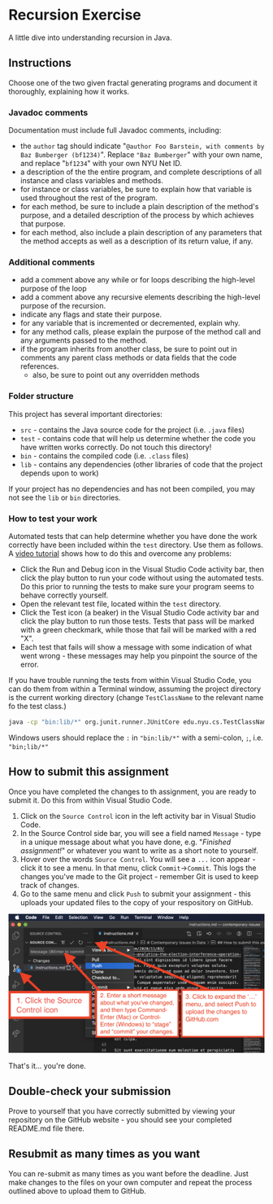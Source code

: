 # Recursion Exercise

A little dive into understanding recursion in Java.

## Instructions

Choose one of the two given fractal generating programs and document it thoroughly, explaining how it works.

### Javadoc comments

Documentation must include full Javadoc comments, including:

- the `author` tag should indicate "`@author Foo Barstein, with comments by Baz Bumberger (bf1234)`". Replace `"Baz Bumberger`" with your own name, and replace "`bf1234`" with your own NYU Net ID.
- a description of the the entire program, and complete descriptions of all instance and class variables and methods.
- for instance or class variables, be sure to explain how that variable is used throughout the rest of the program.
- for each method, be sure to include a plain description of the method's purpose, and a detailed description of the process by which achieves that purpose.
- for each method, also include a plain description of any parameters that the method accepts as well as a description of its return value, if any.

### Additional comments

- add a comment above any while or for loops describing the high-level purpose of the loop
- add a comment above any recursive elements describing the high-level purpose of the recursion.
- indicate any flags and state their purpose.
- for any variable that is incremented or decremented, explain why.
- for any method calls, please explain the purpose of the method call and any arguments passed to the method.
- if the program inherits from another class, be sure to point out in comments any parent class methods or data fields that the code references.
  - also, be sure to point out any overridden methods

### Folder structure

This project has several important directories:

- `src` - contains the Java source code for the project (i.e. `.java` files)
- `test` - contains code that will help us determine whether the code you have written works correctly. Do not touch this directory!
- `bin` - contains the compiled code (i.e. `.class` files)
- `lib` - contains any dependencies (other libraries of code that the project depends upon to work)

If your project has no dependencies and has not been compiled, you may not see the `lib` or `bin` directories.

### How to test your work

Automated tests that can help determine whether you have done the work correctly have been included within the `test` directory. Use them as follows. A [video tutorial](https://www.youtube.com/watch?v=Af6Ka0Bmflo) shows how to do this and overcome any problems:

- Click the Run and Debug icon in the Visual Studio Code activity bar, then click the play button to run your code without using the automated tests. Do this prior to running the tests to make sure your program seems to behave correctly yourself.
- Open the relevant test file, located within the `test` directory.
- Click the Test icon (a beaker) in the Visual Studio Code activity bar and click the play button to run those tests. Tests that pass will be marked with a green checkmark, while those that fail will be marked with a red "X".
- Each test that fails will show a message with some indication of what went wrong - these messages may help you pinpoint the source of the error.

If you have trouble running the tests from within Visual Studio Code, you can do them from within a Terminal window, assuming the project directory is the current working directory (change `TestClassName` to the relevant name fo the test class.)

```bash
java -cp "bin:lib/*" org.junit.runner.JUnitCore edu.nyu.cs.TestClassName
```

Windows users should replace the `:` in `"bin:lib/*"` with a semi-colon, `;`, i.e. `"bin;lib/*"`

## How to submit this assignment

Once you have completed the changes to th assignment, you are ready to submit it. Do this from within Visual Studio Code.

1. Click on the `Source Control` icon in the left activity bar in Visual Studio Code.
1. In the Source Control side bar, you will see a field named `Message` - type in a unique message about what you have done, e.g. "_Finished assignment!_" or whatever you want to write as a short note to yourself.
1. Hover over the words `Source Control`. You will see a `...` icon appear - click it to see a menu. In that menu, click `Commit`->`Commit`. This logs the changes you've made to the Git project - remember Git is used to keep track of changes.
1. Go to the same menu and click `Push` to submit your assignment - this uploads your updated files to the copy of your respository on GitHub.

![Push changes to GitHub](./images/how_to_push_changes_to_github_from_vscode.png)

That's it... you're done.

## Double-check your submission

Prove to yourself that you have correctly submitted by viewing your repository on the GitHub website - you should see your completed README.md file there.

## Resubmit as many times as you want

You can re-submit as many times as you want before the deadline. Just make changes to the files on your own computer and repeat the process outlined above to upload them to GitHub.
